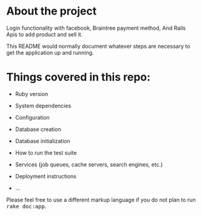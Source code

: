 # About the project
Login functionality with facebook, Braintree payment method, And Rails Apis to add product and sell it.

This README would normally document whatever steps are necessary to get the application up and running.

# Things covered in this repo:

* Ruby version

* System dependencies

* Configuration

* Database creation

* Database initialization

* How to run the test suite

* Services (job queues, cache servers, search engines, etc.)

* Deployment instructions

* ...


Please feel free to use a different markup language if you do not plan to run
<tt>rake doc:app</tt>.

